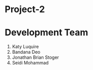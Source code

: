 # Project-2














# Development Team 
1. Katy Luquire
2. Bandana Deo
3. Jonathan Brian Stoger
4. Seidi Mohammad
